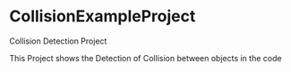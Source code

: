 # CollisionExampleProject
Collision Detection Project

This Project shows the Detection of Collision between objects in the code

